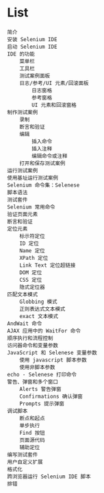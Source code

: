 # List


    简介
    安装 Selenium IDE
    启动 Selenium IDE
    IDE 的功能
        菜单栏
        工具栏
        测试案例面板
        日志/参考/UI 元素/回滚面板
            日志窗格
            参考窗格
            UI 元素和回滚窗格
    制作测试案例
        录制
        断言和验证
        编辑
            插入命令
            插入注释
            编辑命令或注释
        打开和保存测试案例
    运行测试案例
    使用基址运行测试案例
    Selenium 命令集：Selenese
    脚本语法
    测试套件
    Selenium 常用命令
    验证页面元素
    断言和验证
    定位元素
        标示符定位
        ID 定位
        Name 定位
        XPath 定位
        Link Text 定位超链接
        DOM 定位
        CSS 定位
        隐式定位器
    匹配文本模式
        Globbing 模式
        正则表达式文本模式
        exact 文本模式
    AndWait 命令
    AJAX 应用中的 WaitFor 命令
    顺序执行和流程控制
    访问器命令和变量参数
    JavaScript 和 Selenese 变量参数
        使用 javascript 脚本参数
        使用非脚本参数
    echo - Selenese 打印命令
    警告、弹窗和多个窗口
        Alerts 警告弹窗
        Confirmations 确认弹窗
        Prompts 提示弹窗
    调试脚本
        断点和起点
        单步执行
        Find 按钮
        页面源代码
        辅助定位
    编写测试套件
    用户自定义扩展
    格式化
    跨浏览器运行 Selenium IDE 脚本
    排错
